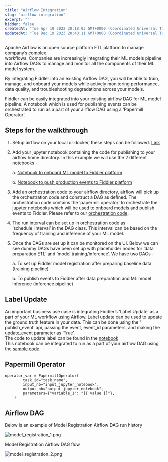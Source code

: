 ```yaml
---
title: "Airflow Integration"
slug: "airflow-integration"
excerpt: ""
hidden: false
createdAt: "Tue Apr 19 2022 20:18:03 GMT+0000 (Coordinated Universal Time)"
updatedAt: "Tue Dec 19 2023 20:40:11 GMT+0000 (Coordinated Universal Time)"
---
```

Apache Airflow is an open source platform ETL platform to manage company’s complex  
workflows. Companies are increasingly integrating their ML models pipeline into Airflow DAGs to manage and monitor all the components of their ML model system.

By integrating Fiddler into an existing Airflow DAG, you will be able to train, manage, and onboard your models while  actively monitoring performance, data quality, and troubleshooting degradations across your models.

Fiddler can be easily integrated into your existing airflow DAG for ML model pipeline. A notebook which is used for publishing events can be orchestrated to run as a part of your airflow DAG using a ‘Papermill Operator’.

## Steps for the walkthrough

1. Setup airflow on your local or docker, these steps can be followed. [Link](https://airflow.apache.org/docs/apache-airflow/stable/start/index.html)

2. Add your jupyter notebook containing the code for publishing to your airflow home directory. In this example we will use the 2 different notebooks - 

   a. [Notebook to onboard ML model to Fiddler platform](https://colab.research.google.com/github/fiddler-labs/fiddler-examples/blob/master/integration-examples/airflow/notebooks/Fiddler_Churn_Add_Model.ipynb)

   b. [Notebook to push production events to Fiddler platform](https://colab.research.google.com/github/fiddler-labs/fiddler-examples/blob/master/integration-examples/airflow/notebooks/Fiddler_Churn_Event_Publishing.ipynb)

3. Add an orchestration code to your airflow directory, airflow will pick up the orchestration code and construct a DAG as defined. The orchestration code contains the ‘papermill operator’ to orchestrate the jupyter notebooks which will be used to onboard models and publish events to Fiddler. Please refer to our [orchestration code](https://github.com/fiddler-labs/fiddler-examples/tree/master/integration-examples/airflow/DAGs).

4. The run interval can be set up in orchestration code as ‘schedule_interval’ in the DAG class. This interval can be based on the frequency of training and inference of your ML model.

5. Once the DAGs are set up it can be monitored on the UI. Below we can see dummy DAGs have been set up with placeholder nodes for ‘data preparation ETL’ and ‘model training/inference’. We have two DAGs - 

   a. To set up Fiddler model registration after preparing baseline data (training pipeline)

   b. To publish events to Fiddler after data preparation and ML model inference (inference pipeline)

## Label Update

An important business use case is integrating Fiddler’s ‘Label Update’ as a part of your ML workflow using Airflow. Label update can be used to update the ground truth feature in your data. This can be done using the ‘​​publish_event’ api, passing the event, event_id parameters, and making the update_event parameter as ‘True’.  
The code to update label can be found in the [notebook](https://colab.research.google.com/github/fiddler-labs/fiddler-examples/blob/master/integration-examples/airflow/notebooks/Fiddler_Churn_Label_Update.ipynb)  
This notebook can be integrated to run as a part of your airflow DAG using the [sample code](https://github.com/fiddler-labs/fiddler-examples/blob/master/integration-examples/airflow/DAGs/fiddler_event_update.py)

## Papermill Operator

```
operator_var = PapermillOperator(
        task_id="task_name",
        input_nb="input_jupyter_notebook",
        output_nb="output_jupyter_notebook",
        parameters={"variable_1": "{{ value }}"},
    )
```

## Airflow DAG

Below is an example of Model Registration Airflow DAG run history

![](https://files.readme.io/3fb8a21-model_registration_1.png "model_registration_1.png")

Model Registration Airflow DAG flow

![](https://files.readme.io/2891852-model_registration_2.png "model_registration_2.png")
